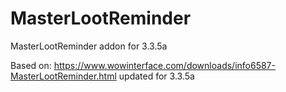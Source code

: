 # MasterLootReminder
MasterLootReminder addon for 3.3.5a

Based on: https://www.wowinterface.com/downloads/info6587-MasterLootReminder.html updated for 3.3.5a
